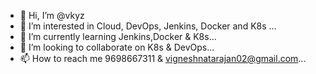 - 👋 Hi, I’m @vkyz
- 👀 I’m interested in Cloud, DevOps, Jenkins, Docker and K8s ...
- 🌱 I’m currently learning  Jenkins,Docker & K8s...
- 💞️ I’m looking to collaborate on K8s & DevOps...
- 📫 How to reach me 9698667311 & vigneshnatarajan02@gmail.com...

<!---
vkyz/vkyz is a ✨ special ✨ repository because its `README.md` (this file) appears on your GitHub profile.
You can click the Preview link to take a look at your changes.
--->
